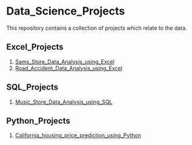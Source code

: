 # Data_Science_Projects
This repository contains a collection of projects which relate to the data.

## Excel_Projects
1. [Sams_Store_Data_Analysis_using_Excel](https://github.com/Adinarayana7008/Sams_Store_Data_Analysis_using_Excel/tree/main)
2. [Road_Accident_Data_Analysis_using_Excel](https://github.com/Adinarayana7008/Road_Accident_Data_Analysis_using_Excel)

## SQL_Projects
1. [Music_Store_Data_Analysis_using_SQL](https://github.com/Adinarayana7008/Music_Store_Data_Analysis_using_SQL)

## Python_Projects
1. [California_housing_price_prediction_using_Python](https://github.com/Adinarayana7008/California_housing_price_prediction_using_Python)
